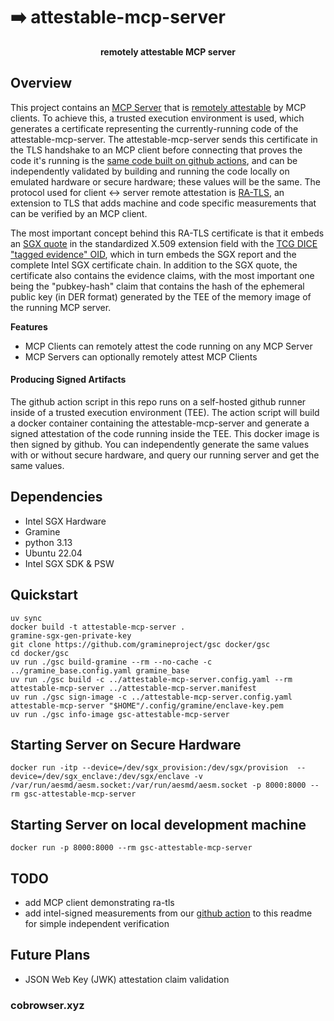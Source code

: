 # ➡️ attestable-mcp-server
<div align="center">

<strong>remotely attestable MCP server</strong>
</div>

## Overview

This project contains an [MCP Server](https://spec.modelcontextprotocol.io/specification/2024-11-05/server/) that is [remotely attestable](https://confidentialcomputing.io/2024/10/02/what-is-remote-attestation-enhancing-data-governance-with-confidential-computing/) by MCP clients. To achieve this, a trusted execution environment is used, which generates a certificate representing the currently-running code of the attestable-mcp-server. The attestable-mcp-server sends this certificate in the TLS handshake to an MCP client before connecting that proves the code it's running is the [same code built on github actions](https://github.com/co-browser/attestable-mcp-server/actions/runs/14132689556), and can be independently validated by building and running the code locally on emulated hardware or secure hardware; these values will be the same. The protocol used for client <-> server remote attestation is [RA-TLS](https://cczoo.readthedocs.io/en/latest/Solutions/rats-tls/index.html), an extension to TLS that adds machine and code specific measurements that can be verified by an MCP client.

The most important concept behind this RA-TLS certificate is that it embeds an [SGX quote](https://www.intel.com/content/dam/develop/public/us/en/documents/intel-sgx-dcap-ecdsa-orientation.pdf) in the standardized X.509 extension field with the [TCG DICE "tagged evidence" OID](https://trustedcomputinggroup.org/wp-content/uploads/DICE-Certificate-Profiles-r01_pub.pdf), which in turn embeds the SGX report and the complete Intel SGX certificate chain. In addition to the SGX quote, the certificate also contains the evidence claims, with the most important one being the "pubkey-hash" claim that contains the hash of the ephemeral public key (in DER format) generated by the TEE of the memory image of the running MCP server.

<strong>Features</strong>
- MCP Clients can remotely attest the code running on any MCP Server
- MCP Servers can optionally remotely attest MCP Clients

#### Producing Signed Artifacts
The github action script in this repo runs on a self-hosted github runner inside of a trusted execution environment (TEE). The action script will build a docker container containing the attestable-mcp-server and generate a signed attestation of the code running inside the TEE. This docker image is then signed by github. You can independently generate the same values with or without secure hardware, and query our running server and get the same values. 
  
## Dependencies
 - Intel SGX Hardware
 - Gramine
 - python 3.13
 - Ubuntu 22.04
 - Intel SGX SDK & PSW
   
## Quickstart

```
uv sync
docker build -t attestable-mcp-server .
gramine-sgx-gen-private-key
git clone https://github.com/gramineproject/gsc docker/gsc
cd docker/gsc
uv run ./gsc build-gramine --rm --no-cache -c ../gramine_base.config.yaml gramine_base
uv run ./gsc build -c ../attestable-mcp-server.config.yaml --rm attestable-mcp-server ../attestable-mcp-server.manifest
uv run ./gsc sign-image -c ../attestable-mcp-server.config.yaml  attestable-mcp-server "$HOME"/.config/gramine/enclave-key.pem
uv run ./gsc info-image gsc-attestable-mcp-server
```

## Starting Server on Secure Hardware
```
docker run -itp --device=/dev/sgx_provision:/dev/sgx/provision  --device=/dev/sgx_enclave:/dev/sgx/enclave -v /var/run/aesmd/aesm.socket:/var/run/aesmd/aesm.socket -p 8000:8000 --rm gsc-attestable-mcp-server
```

## Starting Server on local development machine
```
docker run -p 8000:8000 --rm gsc-attestable-mcp-server
```

## TODO
 - add MCP client demonstrating ra-tls
 - add intel-signed measurements from our [github action](https://github.com/co-browser/attestable-mcp-server/blob/main/.github/workflows/ci.yml) to this readme for simple independent verification

## Future Plans

 - JSON Web Key (JWK) attestation claim validation


### cobrowser.xyz
